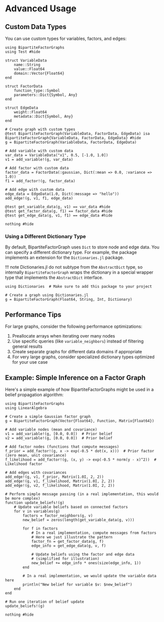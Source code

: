 # Advanced Usage

## Custom Data Types

You can use custom types for variables, factors, and edges:

```@example advanced
using BipartiteFactorGraphs
using Test #hide

struct VariableData
    name::String
    value::Float64
    domain::Vector{Float64}
end

struct FactorData
    function_type::Symbol
    parameters::Dict{Symbol, Any}
end

struct EdgeData
    weight::Float64
    metadata::Dict{Symbol, Any}
end

# Create graph with custom types
@test BipartiteFactorGraph(VariableData, FactorData, EdgeData) isa BipartiteFactorGraph{VariableData, FactorData, EdgeData} #hide
g = BipartiteFactorGraph(VariableData, FactorData, EdgeData)
```

```@example advanced
# Add variable with custom data
var_data = VariableData("x1", 0.5, [-1.0, 1.0])
v1 = add_variable!(g, var_data)

# Add factor with custom data
factor_data = FactorData(:gaussian, Dict(:mean => 0.0, :variance => 1.0))
f1 = add_factor!(g, factor_data)

# Add edge with custom data
edge_data = EdgeData(1.0, Dict(:message => "hello"))
add_edge!(g, v1, f1, edge_data)

@test get_variable_data(g, v1) == var_data #hide
@test get_factor_data(g, f1) == factor_data #hide
@test get_edge_data(g, v1, f1) == edge_data #hide

nothing #hide
```

### Using a Different Dictionary Type

By default, BipartiteFactorGraph uses `Dict` to store node and edge data. You can specify a different dictionary type. For example, the package implements an extension for the `Dictionaries.jl` package.

!!! note
    Dictionaries.jl do not subtype from the `AbstractDict` type, so internally `BipartiteFactorGraph` wraps the dictionary in a special wrapper type that implements the `AbstractDict` interface.

```@example advanced
using Dictionaries  # Make sure to add this package to your project

# Create a graph using Dictionaries.jl
g = BipartiteFactorGraph(Float64, String, Int, Dictionary)
```

## Performance Tips

For large graphs, consider the following performance optimizations:

1. Preallocate arrays when iterating over many nodes
2. Use specific queries (like `variable_neighbors`) instead of filtering general results
3. Create separate graphs for different data domains if appropriate
4. For very large graphs, consider specialized dictionary types optimized for your use case

## Example: Simple Inference on a Factor Graph

Here's a simple example of how BipartiteFactorGraphs might be used in a belief propagation algorithm:

```@example inference
using BipartiteFactorGraphs
using LinearAlgebra

# Create a simple Gaussian factor graph
g = BipartiteFactorGraph(Vector{Float64}, Function, Matrix{Float64})

# Add variable nodes (mean and covariance)
v1 = add_variable!(g, [0.0, 0.0])  # Prior belief
v2 = add_variable!(g, [0.0, 0.0])  # Prior belief

# Add factor nodes (functions that compute messages)
f_prior = add_factor!(g, x -> exp(-0.5 * dot(x, x)))  # Prior factor (zero mean, unit covariance)
f_likelihood = add_factor!(g, (x, y) -> exp(-0.5 * norm(y - x)^2))  # Likelihood factor

# Add edges with covariances
add_edge!(g, v1, f_prior, Matrix(1.0I, 2, 2))
add_edge!(g, v1, f_likelihood, Matrix(1.0I, 2, 2))
add_edge!(g, v2, f_likelihood, Matrix(1.0I, 2, 2))

# Perform simple message passing (in a real implementation, this would be more complex)
function update_beliefs!(g)
    # Update variable beliefs based on connected factors
    for v in variables(g)
        factors = factor_neighbors(g, v)
        new_belief = zeros(length(get_variable_data(g, v)))
        
        for f in factors
            # In a real implementation, compute messages from factors
            # Here we just illustrate the pattern
            factor_fn = get_factor_data(g, f)
            edge_info = get_edge_data(g, v, f)
            
            # Update beliefs using the factor and edge data
            # (simplified for illustration)
            new_belief += edge_info * ones(size(edge_info, 1))
        end
        
        # In a real implementation, we would update the variable data here
        println("New belief for variable $v: $new_belief")
    end
end

# Run one iteration of belief update
update_beliefs!(g)

nothing #hide
``` 
